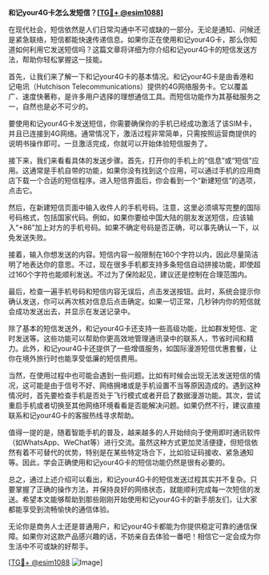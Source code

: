 **和记your4G卡怎么发短信？[[TG💪+ @esim1088](https://t.me/s/esim1088)]**

在现代社会，短信依然是人们日常沟通中不可或缺的一部分。无论是通知、问候还是紧急联络，短信都能快速传递信息。如果你正在使用和记your4G卡，那么你知道如何利用它发送短信吗？这篇文章将详细为你介绍和记your4G卡的短信发送方法，帮助你轻松掌握这一技能。

首先，让我们来了解一下和记your4G卡的基本情况。和记your4G卡是由香港和记电讯（Hutchison Telecommunications）提供的4G网络服务卡。它以覆盖广、速度快著称，是许多用户选择的理想通信工具。而短信功能作为其基础服务之一，自然也是必不可少的。

要使用和记your4G卡发送短信，你需要确保你的手机已经成功激活了该SIM卡，并且已连接到4G网络。通常情况下，激活过程非常简单，只需按照运营商提供的说明书操作即可。一旦激活完成，你就可以开始体验短信服务了。

接下来，我们来看看具体的发送步骤。首先，打开你的手机上的“信息”或“短信”应用。这通常是手机自带的功能，如果你没有找到这个应用，可以通过手机的应用商店下载一个合适的短信程序。进入短信界面后，你会看到一个“新建短信”的选项，点击它。

然后，在新建短信页面中输入收件人的手机号码。注意，这里必须填写完整的国际号码格式，包括国家代码。例如，如果你要给中国大陆的朋友发送短信，应该输入“+86”加上对方的手机号码。如果不确定号码是否正确，可以事先确认一下，以免发送失败。

接着，输入你想发送的内容。短信内容一般限制在160个字符以内，因此尽量简洁明了地表达你的意思。不过，现在很多手机都支持多条短信自动拼接功能，即使超过160个字符也能顺利发送。不过为了保险起见，建议还是控制在合理范围内。

最后，检查一遍手机号码和短信内容无误后，点击发送按钮。此时，系统会提示你确认发送，你可以再次核对信息后点击确定。如果一切正常，几秒钟内你的短信就会成功发送出去，并显示在发送记录中。

除了基本的短信发送外，和记your4G卡还支持一些高级功能，比如群发短信、定时发送等。这些功能可以帮助你更高效地管理通讯录中的联系人，节省时间和精力。此外，和记your4G卡还提供了一些增值服务，如国际漫游短信优惠套餐，让你在境外旅行时也能享受低廉的短信费用。

当然，在使用过程中也可能会遇到一些问题。比如有时候会出现无法发送短信的情况，这可能是由于信号不好、网络拥堵或是手机设置不当等原因造成的。遇到这种情况时，首先要检查手机是否处于飞行模式或者开启了数据漫游功能。其次，尝试重启手机或者切换至其他网络环境看看是否能解决问题。如果仍然不行，建议直接联系和记your4G卡的客服热线寻求帮助。

值得一提的是，随着智能手机的普及，越来越多的人开始倾向于使用即时通讯软件（如WhatsApp、WeChat等）进行交流。虽然这种方式更加灵活便捷，但短信依然有着不可替代的优势，特别是在某些特定场合下，比如验证码接收、紧急通知等。因此，学会正确使用和记your4G卡的短信功能仍然是很有必要的。

总之，通过上述介绍可以看出，和记your4G卡的短信发送过程其实并不复杂。只要掌握了正确的操作方法，并保持良好的网络状态，就能顺利完成每一次短信的发送。希望本文能够帮助到那些刚刚开始使用和记your4G卡的新手朋友们，让大家都能享受到流畅愉快的通信体验。

无论你是商务人士还是普通用户，和记your4G卡都能为你提供稳定可靠的通信保障。如果你对这款产品感兴趣的话，不妨亲自去体验一番吧！相信它一定会成为你生活中不可或缺的好帮手。

[[TG💪+ @esim1088](https://t.me/s/esim1088) ![Image](https://i.postimg.cc/4NQfJmqS/Snipaste-2025-05-13-00-14-12.png)]